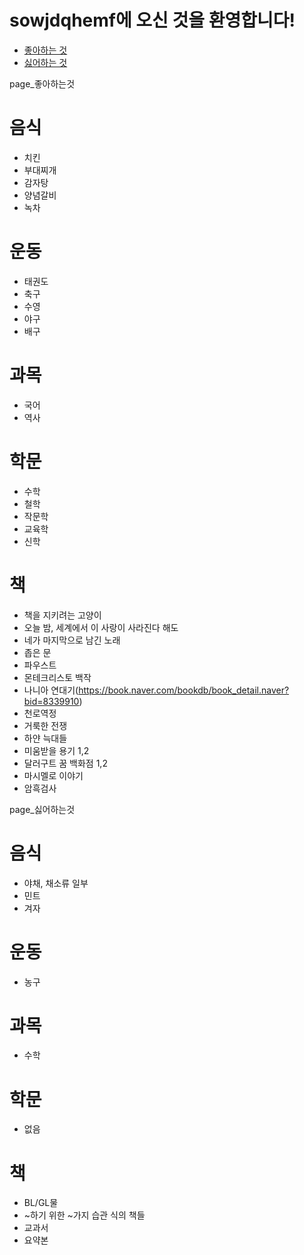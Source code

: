 # sowjdqhemf에 오신 것을 환영합니다! 

* [좋아하는 것](page_좋아하는것) 
* [싫어하는 것](page_싫어하는것) 

page_좋아하는것

# 음식 

* 치킨
* 부대찌개 
* 감자탕 
* 양념갈비
* 녹차

# 운동 

* 태권도 
* 축구
* 수영 
* 야구
* 배구

# 과목

* 국어
* 역사 

# 학문 

* 수학 
* 철학
* 작문학
* 교육학
* 신학

# 책 

* 책을 지키려는 고양이
* 오늘 밤, 세계에서 이 사랑이 사라진다 해도
* 네가 마지막으로 남긴 노래 
* 좁은 문 
* 파우스트 
* 몬테크리스토 백작 
* 나니아 연대기(https://book.naver.com/bookdb/book_detail.naver?bid=8339910) 
* 천로역정
* 거룩한 전쟁
* 하얀 늑대들
* 미움받을 용기 1,2 
* 달러구트 꿈 백화점 1,2 
* 마시멜로 이야기 
* 암흑검사 

page_싫어하는것 

# 음식 

* 야채, 채소류 일부 
* 민트 
* 겨자 

# 운동 

* 농구 

# 과목 

* 수학 

# 학문

* 없음 

# 책 

* BL/GL물 
* ~하기 위한 ~가지 습관 식의 책들 
* 교과서 
* 요약본 
